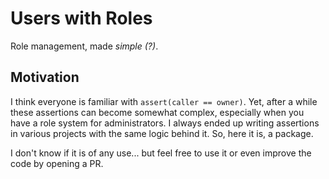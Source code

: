# Users with Roles

Role management, made *simple (?)*.

## Motivation

I think everyone is familiar with `assert(caller == owner)`. Yet, after a while these assertions can become somewhat
complex, especially when you have a role system for administrators. I always ended up writing assertions in various
projects with the same logic behind it. So, here it is, a package.

I don't know if it is of any use... but feel free to use it or even improve the code by opening a PR.
